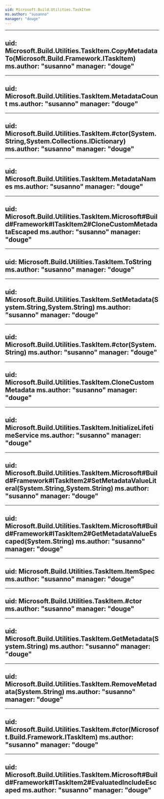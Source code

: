 ```yaml
---
uid: Microsoft.Build.Utilities.TaskItem
ms.author: "susanno"
manager: "douge"
---
```


---
uid: Microsoft.Build.Utilities.TaskItem.CopyMetadataTo(Microsoft.Build.Framework.ITaskItem)
ms.author: "susanno"
manager: "douge"
---

---
uid: Microsoft.Build.Utilities.TaskItem.MetadataCount
ms.author: "susanno"
manager: "douge"
---

---
uid: Microsoft.Build.Utilities.TaskItem.#ctor(System.String,System.Collections.IDictionary)
ms.author: "susanno"
manager: "douge"
---

---
uid: Microsoft.Build.Utilities.TaskItem.MetadataNames
ms.author: "susanno"
manager: "douge"
---

---
uid: Microsoft.Build.Utilities.TaskItem.Microsoft#Build#Framework#ITaskItem2#CloneCustomMetadataEscaped
ms.author: "susanno"
manager: "douge"
---

---
uid: Microsoft.Build.Utilities.TaskItem.ToString
ms.author: "susanno"
manager: "douge"
---

---
uid: Microsoft.Build.Utilities.TaskItem.SetMetadata(System.String,System.String)
ms.author: "susanno"
manager: "douge"
---

---
uid: Microsoft.Build.Utilities.TaskItem.#ctor(System.String)
ms.author: "susanno"
manager: "douge"
---

---
uid: Microsoft.Build.Utilities.TaskItem.CloneCustomMetadata
ms.author: "susanno"
manager: "douge"
---

---
uid: Microsoft.Build.Utilities.TaskItem.InitializeLifetimeService
ms.author: "susanno"
manager: "douge"
---

---
uid: Microsoft.Build.Utilities.TaskItem.Microsoft#Build#Framework#ITaskItem2#SetMetadataValueLiteral(System.String,System.String)
ms.author: "susanno"
manager: "douge"
---

---
uid: Microsoft.Build.Utilities.TaskItem.Microsoft#Build#Framework#ITaskItem2#GetMetadataValueEscaped(System.String)
ms.author: "susanno"
manager: "douge"
---

---
uid: Microsoft.Build.Utilities.TaskItem.ItemSpec
ms.author: "susanno"
manager: "douge"
---

---
uid: Microsoft.Build.Utilities.TaskItem.#ctor
ms.author: "susanno"
manager: "douge"
---

---
uid: Microsoft.Build.Utilities.TaskItem.GetMetadata(System.String)
ms.author: "susanno"
manager: "douge"
---

---
uid: Microsoft.Build.Utilities.TaskItem.RemoveMetadata(System.String)
ms.author: "susanno"
manager: "douge"
---

---
uid: Microsoft.Build.Utilities.TaskItem.#ctor(Microsoft.Build.Framework.ITaskItem)
ms.author: "susanno"
manager: "douge"
---

---
uid: Microsoft.Build.Utilities.TaskItem.Microsoft#Build#Framework#ITaskItem2#EvaluatedIncludeEscaped
ms.author: "susanno"
manager: "douge"
---
